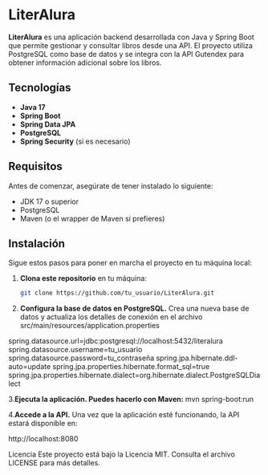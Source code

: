 # LiterAlura

**LiterAlura** es una aplicación backend desarrollada con Java y Spring Boot que permite gestionar y consultar libros desde una API. El proyecto utiliza PostgreSQL como base de datos y se integra con la API Gutendex para obtener información adicional sobre los libros.

## Tecnologías

- **Java 17**
- **Spring Boot**
- **Spring Data JPA**
- **PostgreSQL**
- **Spring Security** (si es necesario)

## Requisitos

Antes de comenzar, asegúrate de tener instalado lo siguiente:

- JDK 17 o superior
- PostgreSQL
- Maven (o el wrapper de Maven si prefieres)

## Instalación

Sigue estos pasos para poner en marcha el proyecto en tu máquina local:

1. **Clona este repositorio** en tu máquina:

   ```bash
   git clone https://github.com/tu_usuario/LiterAlura.git
2. **Configura la base de datos en PostgreSQL.** Crea una nueva base de datos y actualiza los detalles de conexión en el archivo src/main/resources/application.properties

spring.datasource.url=jdbc:postgresql://localhost:5432/literalura
spring.datasource.username=tu_usuario
spring.datasource.password=tu_contraseña
spring.jpa.hibernate.ddl-auto=update
spring.jpa.properties.hibernate.format_sql=true
spring.jpa.properties.hibernate.dialect=org.hibernate.dialect.PostgreSQLDialect

3.**Ejecuta la aplicación. Puedes hacerlo con Maven:**
mvn spring-boot:run

4.**Accede a la API.** Una vez que la aplicación esté funcionando, la API estará disponible en:

http://localhost:8080

Licencia
Este proyecto está bajo la Licencia MIT. Consulta el archivo LICENSE para más detalles.
